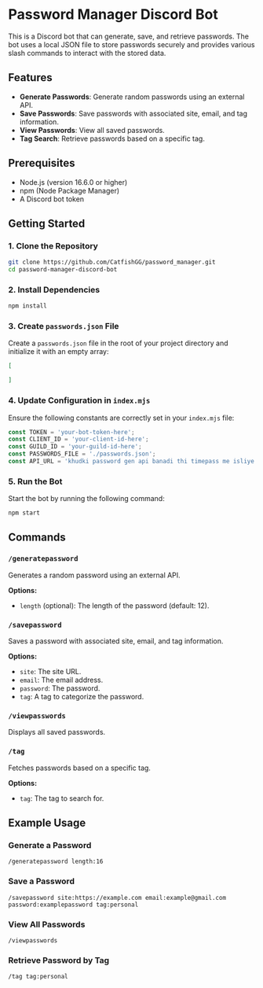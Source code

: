 # Password Manager Discord Bot

This is a Discord bot that can generate, save, and retrieve passwords. The bot uses a local JSON file to store passwords securely and provides various slash commands to interact with the stored data.

## Features

- **Generate Passwords**: Generate random passwords using an external API.
- **Save Passwords**: Save passwords with associated site, email, and tag information.
- **View Passwords**: View all saved passwords.
- **Tag Search**: Retrieve passwords based on a specific tag.

## Prerequisites

- Node.js (version 16.6.0 or higher)
- npm (Node Package Manager)
- A Discord bot token

## Getting Started

### 1. Clone the Repository

```sh
git clone https://github.com/CatfishGG/password_manager.git
cd password-manager-discord-bot
```

### 2. Install Dependencies

```sh
npm install
```

### 3. Create `passwords.json` File

Create a `passwords.json` file in the root of your project directory and initialize it with an empty array:

```json
[

]
```

### 4. Update Configuration in `index.mjs`

Ensure the following constants are correctly set in your `index.mjs` file:

```javascript
const TOKEN = 'your-bot-token-here';
const CLIENT_ID = 'your-client-id-here';
const GUILD_ID = 'your-guild-id-here';
const PASSWORDS_FILE = './passwords.json';
const API_URL = 'khudki password gen api banadi thi timepass me isliye normal password gen ki jagah api use karli (feel free to change the API to a password gen made directly into this bot)';
```

### 5. Run the Bot

Start the bot by running the following command:

```sh
npm start
```

## Commands

### `/generatepassword`
Generates a random password using an external API.

**Options:**
- `length` (optional): The length of the password (default: 12).

### `/savepassword`
Saves a password with associated site, email, and tag information.

**Options:**
- `site`: The site URL.
- `email`: The email address.
- `password`: The password.
- `tag`: A tag to categorize the password.

### `/viewpasswords`
Displays all saved passwords.

### `/tag`
Fetches passwords based on a specific tag.

**Options:**
- `tag`: The tag to search for.

## Example Usage

### Generate a Password

```
/generatepassword length:16
```

### Save a Password

```
/savepassword site:https://example.com email:example@gmail.com password:examplepassword tag:personal
```

### View All Passwords

```
/viewpasswords
```

### Retrieve Password by Tag

```
/tag tag:personal
```
